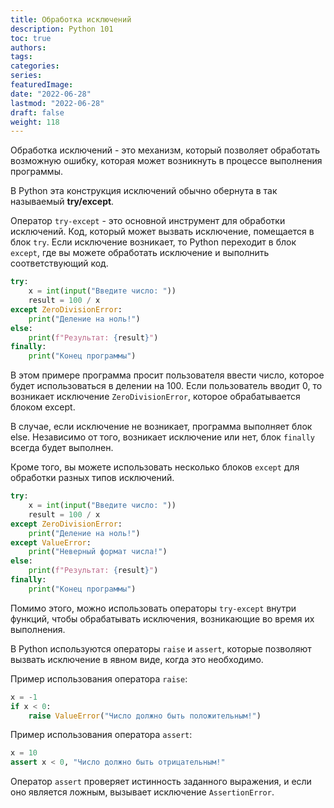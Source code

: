 ```yaml
---
title: Обработка исключений
description: Python 101
toc: true
authors:
tags:
categories:
series: 
featuredImage:
date: "2022-06-28"
lastmod: "2022-06-28"
draft: false
weight: 118
---
```


Обработка исключений - это механизм, который позволяет обработать возможную ошибку, которая может возникнуть в процессе выполнения программы.

В Python эта конструкция исключений обычно обернута в так называемый **try/except**.

Оператор `try-except` - это основной инструмент для обработки исключений. Код, который может вызвать исключение, помещается в блок `try`. Если исключение возникает, то Python переходит в блок `except`, где вы можете обработать исключение и выполнить соответствующий код.

```python
try:
    x = int(input("Введите число: "))
    result = 100 / x
except ZeroDivisionError:
    print("Деление на ноль!")
else:
    print(f"Результат: {result}")
finally:
    print("Конец программы")
```

В этом примере программа просит пользователя ввести число, которое будет использоваться в делении на 100. Если пользователь вводит 0, то возникает исключение `ZeroDivisionError`, которое обрабатывается блоком except.

В случае, если исключение не возникает, программа выполняет блок else. Независимо от того, возникает исключение или нет, блок `finally` всегда будет выполнен.

Кроме того, вы можете использовать несколько блоков `except` для обработки разных типов исключений.

```python
try:
    x = int(input("Введите число: "))
    result = 100 / x
except ZeroDivisionError:
    print("Деление на ноль!")
except ValueError:
    print("Неверный формат числа!")
else:
    print(f"Результат: {result}")
finally:
    print("Конец программы")
```

Помимо этого, можно использовать операторы `try-except` внутри функций, чтобы обрабатывать исключения, возникающие во время их выполнения.

В Python используются операторы `raise` и `assert`, которые позволяют вызвать исключение в явном виде, когда это необходимо.

Пример использования оператора `raise`:

```python
x = -1
if x < 0:
    raise ValueError("Число должно быть положительным!")
```

Пример использования оператора `assert`:

```python
x = 10
assert x < 0, "Число должно быть отрицательным!"
```

Оператор `assert` проверяет истинность заданного выражения, и если оно является ложным, вызывает исключение `AssertionError`.
